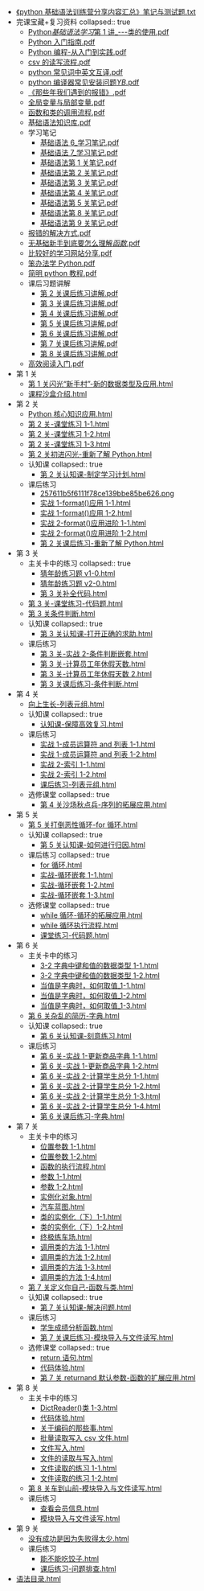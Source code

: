- [《python 基础语法训练营分享内容汇总》笔记与测试题.txt](file:///E:\BaiduNetdiskDownload\python-风变-2021\1-基础语法\《python基础语法训练营分享内容汇总》笔记与测试题.txt)
- 完课宝藏+复习资料
  collapsed:: true
	- [Python*基础语法学习*第 1 讲\_---类的使用.pdf](file:///E:\BaiduNetdiskDownload\python-风变-2021\1-基础语法\完课宝藏+复习资料\Python_基础语法学习_第1讲_---类的使用.pdf)
	- [Python 入门指南.pdf](file:///E:\BaiduNetdiskDownload\python-风变-2021\1-基础语法\完课宝藏+复习资料\Python入门指南.pdf)
	- [Python 编程-从入门到实践.pdf](file:///E:\BaiduNetdiskDownload\python-风变-2021\1-基础语法\完课宝藏+复习资料\Python编程-从入门到实践.pdf)
	- [csv 的读写流程.pdf](file:///E:\BaiduNetdiskDownload\python-风变-2021\1-基础语法\完课宝藏+复习资料\csv的读写流程.pdf)
	- [python 常见词中英文互译.pdf](file:///E:\BaiduNetdiskDownload\python-风变-2021\1-基础语法\完课宝藏+复习资料\python常见词中英文互译.pdf)
	- [python 编译器常见安装问题*YB*.pdf](file:///E:\BaiduNetdiskDownload\python-风变-2021\1-基础语法\完课宝藏+复习资料\python编译器常见安装问题_YB_.pdf)
	- [《那些年我们遇到的报错》.pdf](file:///E:\BaiduNetdiskDownload\python-风变-2021\1-基础语法\完课宝藏+复习资料\《那些年我们遇到的报错》.pdf)
	- [全局变量与局部变量.pdf](file:///E:\BaiduNetdiskDownload\python-风变-2021\1-基础语法\完课宝藏+复习资料\全局变量与局部变量.pdf)
	- [函数和类的调用流程.pdf](file:///E:\BaiduNetdiskDownload\python-风变-2021\1-基础语法\完课宝藏+复习资料\函数和类的调用流程.pdf)
	- [基础语法知识库.pdf](file:///E:\BaiduNetdiskDownload\python-风变-2021\1-基础语法\完课宝藏+复习资料\基础语法知识库.pdf)
	- 学习笔记
		- [基础语法 6\_学习笔记.pdf](file:///E:\BaiduNetdiskDownload\python-风变-2021\1-基础语法\完课宝藏+复习资料\学习笔记\基础语法6_学习笔记.pdf)
		- [基础语法 7\_学习笔记.pdf](file:///E:\BaiduNetdiskDownload\python-风变-2021\1-基础语法\完课宝藏+复习资料\学习笔记\基础语法7_学习笔记.pdf)
		- [基础语法第 1 关笔记.pdf](file:///E:\BaiduNetdiskDownload\python-风变-2021\1-基础语法\完课宝藏+复习资料\学习笔记\基础语法第1关笔记.pdf)
		- [基础语法第 2 关笔记.pdf](file:///E:\BaiduNetdiskDownload\python-风变-2021\1-基础语法\完课宝藏+复习资料\学习笔记\基础语法第2关笔记.pdf)
		- [基础语法第 3 关笔记.pdf](file:///E:\BaiduNetdiskDownload\python-风变-2021\1-基础语法\完课宝藏+复习资料\学习笔记\基础语法第3关笔记.pdf)
		- [基础语法第 4 关笔记.pdf](file:///E:\BaiduNetdiskDownload\python-风变-2021\1-基础语法\完课宝藏+复习资料\学习笔记\基础语法第4关笔记.pdf)
		- [基础语法第 5 关笔记.pdf](file:///E:\BaiduNetdiskDownload\python-风变-2021\1-基础语法\完课宝藏+复习资料\学习笔记\基础语法第5关笔记.pdf)
		- [基础语法第 8 关笔记.pdf](file:///E:\BaiduNetdiskDownload\python-风变-2021\1-基础语法\完课宝藏+复习资料\学习笔记\基础语法第8关笔记.pdf)
		- [基础语法第 9 关笔记.pdf](file:///E:\BaiduNetdiskDownload\python-风变-2021\1-基础语法\完课宝藏+复习资料\学习笔记\基础语法第9关笔记.pdf)
	- [报错的解决方式.pdf](file:///E:\BaiduNetdiskDownload\python-风变-2021\1-基础语法\完课宝藏+复习资料\报错的解决方式.pdf)
	- [无基础新手到底要怎么理解*函数*.pdf](file:///E:\BaiduNetdiskDownload\python-风变-2021\1-基础语法\完课宝藏+复习资料\无基础新手到底要怎么理解_函数_.pdf)
	- [比较好的学习网站分享.pdf](file:///E:\BaiduNetdiskDownload\python-风变-2021\1-基础语法\完课宝藏+复习资料\比较好的学习网站分享.pdf)
	- [笨办法学 Python.pdf](file:///E:\BaiduNetdiskDownload\python-风变-2021\1-基础语法\完课宝藏+复习资料\笨办法学Python.pdf)
	- [简明 python 教程.pdf](file:///E:\BaiduNetdiskDownload\python-风变-2021\1-基础语法\完课宝藏+复习资料\简明python教程.pdf)
	- 课后习题讲解
		- [第 2 关课后练习讲解.pdf](file:///E:\BaiduNetdiskDownload\python-风变-2021\1-基础语法\完课宝藏+复习资料\课后习题讲解\第2关课后练习讲解.pdf)
		- [第 3 关课后练习讲解.pdf](file:///E:\BaiduNetdiskDownload\python-风变-2021\1-基础语法\完课宝藏+复习资料\课后习题讲解\第3关课后练习讲解.pdf)
		- [第 4 关课后练习讲解.pdf](file:///E:\BaiduNetdiskDownload\python-风变-2021\1-基础语法\完课宝藏+复习资料\课后习题讲解\第4关课后练习讲解.pdf)
		- [第 5 关课后练习讲解.pdf](file:///E:\BaiduNetdiskDownload\python-风变-2021\1-基础语法\完课宝藏+复习资料\课后习题讲解\第5关课后练习讲解.pdf)
		- [第 6 关课后练习讲解.pdf](file:///E:\BaiduNetdiskDownload\python-风变-2021\1-基础语法\完课宝藏+复习资料\课后习题讲解\第6关课后练习讲解.pdf)
		- [第 7 关课后练习讲解.pdf](file:///E:\BaiduNetdiskDownload\python-风变-2021\1-基础语法\完课宝藏+复习资料\课后习题讲解\第7关课后练习讲解.pdf)
		- [第 8 关课后练习讲解.pdf](file:///E:\BaiduNetdiskDownload\python-风变-2021\1-基础语法\完课宝藏+复习资料\课后习题讲解\第8关课后练习讲解.pdf)
	- [高效阅读入门.pdf](file:///E:\BaiduNetdiskDownload\python-风变-2021\1-基础语法\完课宝藏+复习资料\高效阅读入门.pdf)
- 第 1 关
	- [第 1 关闪光“新手村”-新的数据类型及应用.html](file:///E:\BaiduNetdiskDownload\python-风变-2021\1-基础语法\第1关\第1关闪光“新手村”-新的数据类型及应用.html)
	- [课程沙盒介绍.html](file:///E:\BaiduNetdiskDownload\python-风变-2021\1-基础语法\第1关\课程沙盒介绍.html)
- 第 2 关
	- [Python 核心知识应用.html](file:///E:\BaiduNetdiskDownload\python-风变-2021\1-基础语法\第2关\Python核心知识应用.html)
	- [第 2 关-课堂练习 1-1.html](file:///E:\BaiduNetdiskDownload\python-风变-2021\1-基础语法\第2关\第2关-课堂练习1-1.html)
	- [第 2 关-课堂练习 1-2.html](file:///E:\BaiduNetdiskDownload\python-风变-2021\1-基础语法\第2关\第2关-课堂练习1-2.html)
	- [第 2 关-课堂练习 1-3.html](file:///E:\BaiduNetdiskDownload\python-风变-2021\1-基础语法\第2关\第2关-课堂练习1-3.html)
	- [第 2 关初进闪光-重新了解 Python.html](file:///E:\BaiduNetdiskDownload\python-风变-2021\1-基础语法\第2关\第2关初进闪光-重新了解Python.html)
	- 认知课
	  collapsed:: true
		- [第 2 关认知课-制定学习计划.html](file:///E:\BaiduNetdiskDownload\python-风变-2021\1-基础语法\第2关\认知课\第2关认知课-制定学习计划.html)
	- 课后练习
		- [257611b5f6111f78ce139bbe85be626.png](file:///E:\BaiduNetdiskDownload\python-风变-2021\1-基础语法\第2关\课后练习\257611b5f6111f78ce139bbe85be626.png)
		- [实战 1-format()应用 1-1.html](<file:///E:\BaiduNetdiskDownload\python-风变-2021\1-基础语法\第2关\课后练习\实战1-format()应用1-1.html>)
		- [实战 1-format()应用 1-2.html](<file:///E:\BaiduNetdiskDownload\python-风变-2021\1-基础语法\第2关\课后练习\实战1-format()应用1-2.html>)
		- [实战 2-format()应用进阶 1-1.html](<file:///E:\BaiduNetdiskDownload\python-风变-2021\1-基础语法\第2关\课后练习\实战2-format()应用进阶1-1.html>)
		- [实战 2-format()应用进阶 1-2.html](<file:///E:\BaiduNetdiskDownload\python-风变-2021\1-基础语法\第2关\课后练习\实战2-format()应用进阶1-2.html>)
		- [第 2 关课后练习-重新了解 Python.html](file:///E:\BaiduNetdiskDownload\python-风变-2021\1-基础语法\第2关\课后练习\第2关课后练习-重新了解Python.html)
- 第 3 关
	- 主关卡中的练习
	  collapsed:: true
		- [猜年龄练习题 v1-0.html](file:///E:\BaiduNetdiskDownload\python-风变-2021\1-基础语法\第3关\主关卡中的练习\猜年龄练习题v1-0.html)
		- [猜年龄练习题 v2-0.html](file:///E:\BaiduNetdiskDownload\python-风变-2021\1-基础语法\第3关\主关卡中的练习\猜年龄练习题v2-0.html)
		- [第 3 关补全代码.html](file:///E:\BaiduNetdiskDownload\python-风变-2021\1-基础语法\第3关\主关卡中的练习\第3关补全代码.html)
	- [第 3 关-课堂练习-代码题.html](file:///E:\BaiduNetdiskDownload\python-风变-2021\1-基础语法\第3关\第3关-课堂练习-代码题.html)
	- [第 3 关条件判断.html](file:///E:\BaiduNetdiskDownload\python-风变-2021\1-基础语法\第3关\第3关条件判断.html)
	- 认知课
	  collapsed:: true
		- [第 3 关认知课-打开正确的求助.html](file:///E:\BaiduNetdiskDownload\python-风变-2021\1-基础语法\第3关\认知课\第3关认知课-打开正确的求助.html)
	- 课后练习
		- [第 3 关-实战 2-条件判断嵌套.html](file:///E:\BaiduNetdiskDownload\python-风变-2021\1-基础语法\第3关\课后练习\第3关-实战2-条件判断嵌套.html)
		- [第 3 关-计算员工年休假天数.html](file:///E:\BaiduNetdiskDownload\python-风变-2021\1-基础语法\第3关\课后练习\第3关-计算员工年休假天数.html)
		- [第 3 关-计算员工年休假天数 2.html](file:///E:\BaiduNetdiskDownload\python-风变-2021\1-基础语法\第3关\课后练习\第3关-计算员工年休假天数2.html)
		- [第 3 关课后练习-条件判断.html](file:///E:\BaiduNetdiskDownload\python-风变-2021\1-基础语法\第3关\课后练习\第3关课后练习-条件判断.html)
- 第 4 关
	- [向上生长-列表元组.html](file:///E:\BaiduNetdiskDownload\python-风变-2021\1-基础语法\第4关\向上生长-列表元组.html)
	- 认知课
	  collapsed:: true
		- [认知课-保障高效复习.html](file:///E:\BaiduNetdiskDownload\python-风变-2021\1-基础语法\第4关\认知课\认知课-保障高效复习.html)
	- 课后练习
		- [实战 1-成员运算符 and 列表 1-1.html](file:///E:\BaiduNetdiskDownload\python-风变-2021\1-基础语法\第4关\课后练习\实战1-成员运算符and列表1-1.html)
		- [实战 1-成员运算符 and 列表 1-2.html](file:///E:\BaiduNetdiskDownload\python-风变-2021\1-基础语法\第4关\课后练习\实战1-成员运算符and列表1-2.html)
		- [实战 2-索引 1-1.html](file:///E:\BaiduNetdiskDownload\python-风变-2021\1-基础语法\第4关\课后练习\实战2-索引1-1.html)
		- [实战 2-索引 1-2.html](file:///E:\BaiduNetdiskDownload\python-风变-2021\1-基础语法\第4关\课后练习\实战2-索引1-2.html)
		- [课后练习-列表元组.html](file:///E:\BaiduNetdiskDownload\python-风变-2021\1-基础语法\第4关\课后练习\课后练习-列表元组.html)
	- 选修课堂
	  collapsed:: true
		- [第 4 关沙场秋点兵-序列的拓展应用.html](file:///E:\BaiduNetdiskDownload\python-风变-2021\1-基础语法\第4关\选修课堂\第4关沙场秋点兵-序列的拓展应用.html)
- 第 5 关
	- [第 5 关打倒恶性循环-for 循环.html](file:///E:\BaiduNetdiskDownload\python-风变-2021\1-基础语法\第5关\第5关打倒恶性循环-for循环.html)
	- 认知课
	  collapsed:: true
		- [第 5 关认知课-如何进行归因.html](file:///E:\BaiduNetdiskDownload\python-风变-2021\1-基础语法\第5关\认知课\第5关认知课-如何进行归因.html)
	- 课后练习
	  collapsed:: true
		- [for 循环.html](file:///E:\BaiduNetdiskDownload\python-风变-2021\1-基础语法\第5关\课后练习\for循环.html)
		- [实战-循环嵌套 1-1.html](file:///E:\BaiduNetdiskDownload\python-风变-2021\1-基础语法\第5关\课后练习\实战-循环嵌套1-1.html)
		- [实战-循环嵌套 1-2.html](file:///E:\BaiduNetdiskDownload\python-风变-2021\1-基础语法\第5关\课后练习\实战-循环嵌套1-2.html)
		- [实战-循环嵌套 1-3.html](file:///E:\BaiduNetdiskDownload\python-风变-2021\1-基础语法\第5关\课后练习\实战-循环嵌套1-3.html)
	- 选修课堂
	  collapsed:: true
		- [while 循环-循环的拓展应用.html](file:///E:\BaiduNetdiskDownload\python-风变-2021\1-基础语法\第5关\选修课堂\while循环-循环的拓展应用.html)
		- [while 循环执行流程.html](file:///E:\BaiduNetdiskDownload\python-风变-2021\1-基础语法\第5关\选修课堂\while循环执行流程.html)
		- [课堂练习-代码题.html](file:///E:\BaiduNetdiskDownload\python-风变-2021\1-基础语法\第5关\选修课堂\课堂练习-代码题.html)
- 第 6 关
	- 主关卡中的练习
		- [3-2 字典中键和值的数据类型 1-1.html](file:///E:\BaiduNetdiskDownload\python-风变-2021\1-基础语法\第6关\主关卡中的练习\3-2字典中键和值的数据类型1-1.html)
		- [3-2 字典中键和值的数据类型 1-2.html](file:///E:\BaiduNetdiskDownload\python-风变-2021\1-基础语法\第6关\主关卡中的练习\3-2字典中键和值的数据类型1-2.html)
		- [当值是字典时，如何取值\_1-1.html](file:///E:\BaiduNetdiskDownload\python-风变-2021\1-基础语法\第6关\主关卡中的练习\当值是字典时，如何取值_1-1.html)
		- [当值是字典时，如何取值\_1-2.html](file:///E:\BaiduNetdiskDownload\python-风变-2021\1-基础语法\第6关\主关卡中的练习\当值是字典时，如何取值_1-2.html)
		- [当值是字典时，如何取值\_1-3.html](file:///E:\BaiduNetdiskDownload\python-风变-2021\1-基础语法\第6关\主关卡中的练习\当值是字典时，如何取值_1-3.html)
	- [第 6 关杂乱的简历-字典.html](file:///E:\BaiduNetdiskDownload\python-风变-2021\1-基础语法\第6关\第6关杂乱的简历-字典.html)
	- 认知课
	  collapsed:: true
		- [第 6 关认知课-刻意练习.html](file:///E:\BaiduNetdiskDownload\python-风变-2021\1-基础语法\第6关\认知课\第6关认知课-刻意练习.html)
	- 课后练习
		- [第 6 关-实战 1-更新商品字典 1-1.html](file:///E:\BaiduNetdiskDownload\python-风变-2021\1-基础语法\第6关\课后练习\第6关-实战1-更新商品字典1-1.html)
		- [第 6 关-实战 1-更新商品字典 1-2.html](file:///E:\BaiduNetdiskDownload\python-风变-2021\1-基础语法\第6关\课后练习\第6关-实战1-更新商品字典1-2.html)
		- [第 6 关-实战 2-计算学生总分 1-1.html](file:///E:\BaiduNetdiskDownload\python-风变-2021\1-基础语法\第6关\课后练习\第6关-实战2-计算学生总分1-1.html)
		- [第 6 关-实战 2-计算学生总分 1-2.html](file:///E:\BaiduNetdiskDownload\python-风变-2021\1-基础语法\第6关\课后练习\第6关-实战2-计算学生总分1-2.html)
		- [第 6 关-实战 2-计算学生总分 1-3.html](file:///E:\BaiduNetdiskDownload\python-风变-2021\1-基础语法\第6关\课后练习\第6关-实战2-计算学生总分1-3.html)
		- [第 6 关-实战 2-计算学生总分 1-4.html](file:///E:\BaiduNetdiskDownload\python-风变-2021\1-基础语法\第6关\课后练习\第6关-实战2-计算学生总分1-4.html)
		- [第 6 关课后练习-字典.html](file:///E:\BaiduNetdiskDownload\python-风变-2021\1-基础语法\第6关\课后练习\第6关课后练习-字典.html)
- 第 7 关
	- 主关卡中的练习
		- [位置参数 1-1.html](file:///E:\BaiduNetdiskDownload\python-风变-2021\1-基础语法\第7关\主关卡中的练习\位置参数1-1.html)
		- [位置参数 1-2.html](file:///E:\BaiduNetdiskDownload\python-风变-2021\1-基础语法\第7关\主关卡中的练习\位置参数1-2.html)
		- [函数的执行流程.html](file:///E:\BaiduNetdiskDownload\python-风变-2021\1-基础语法\第7关\主关卡中的练习\函数的执行流程.html)
		- [参数 1-1.html](file:///E:\BaiduNetdiskDownload\python-风变-2021\1-基础语法\第7关\主关卡中的练习\参数1-1.html)
		- [参数 1-2.html](file:///E:\BaiduNetdiskDownload\python-风变-2021\1-基础语法\第7关\主关卡中的练习\参数1-2.html)
		- [实例化对象.html](file:///E:\BaiduNetdiskDownload\python-风变-2021\1-基础语法\第7关\主关卡中的练习\实例化对象.html)
		- [汽车蓝图.html](file:///E:\BaiduNetdiskDownload\python-风变-2021\1-基础语法\第7关\主关卡中的练习\汽车蓝图.html)
		- [类的实例化（下）1-1.html](file:///E:\BaiduNetdiskDownload\python-风变-2021\1-基础语法\第7关\主关卡中的练习\类的实例化（下）1-1.html)
		- [类的实例化（下）1-2.html](file:///E:\BaiduNetdiskDownload\python-风变-2021\1-基础语法\第7关\主关卡中的练习\类的实例化（下）1-2.html)
		- [终极练车场.html](file:///E:\BaiduNetdiskDownload\python-风变-2021\1-基础语法\第7关\主关卡中的练习\终极练车场.html)
		- [调用类的方法 1-1.html](file:///E:\BaiduNetdiskDownload\python-风变-2021\1-基础语法\第7关\主关卡中的练习\调用类的方法1-1.html)
		- [调用类的方法 1-2.html](file:///E:\BaiduNetdiskDownload\python-风变-2021\1-基础语法\第7关\主关卡中的练习\调用类的方法1-2.html)
		- [调用类的方法 1-3.html](file:///E:\BaiduNetdiskDownload\python-风变-2021\1-基础语法\第7关\主关卡中的练习\调用类的方法1-3.html)
		- [调用类的方法 1-4.html](file:///E:\BaiduNetdiskDownload\python-风变-2021\1-基础语法\第7关\主关卡中的练习\调用类的方法1-4.html)
	- [第 7 关定义你自己-函数与类.html](file:///E:\BaiduNetdiskDownload\python-风变-2021\1-基础语法\第7关\第7关定义你自己-函数与类.html)
	- 认知课
	  collapsed:: true
		- [第 7 关认知课-解决问题.html](file:///E:\BaiduNetdiskDownload\python-风变-2021\1-基础语法\第7关\认知课\第7关认知课-解决问题.html)
	- 课后练习
		- [学生成绩分析函数.html](file:///E:\BaiduNetdiskDownload\python-风变-2021\1-基础语法\第7关\课后练习\学生成绩分析函数.html)
		- [第 7 关课后练习-模块导入与文件读写.html](file:///E:\BaiduNetdiskDownload\python-风变-2021\1-基础语法\第7关\课后练习\第7关课后练习-模块导入与文件读写.html)
	- 选修课堂
	  collapsed:: true
		- [return 语句.html](file:///E:\BaiduNetdiskDownload\python-风变-2021\1-基础语法\第7关\选修课堂\return语句.html)
		- [代码体验.html](file:///E:\BaiduNetdiskDownload\python-风变-2021\1-基础语法\第7关\选修课堂\代码体验.html)
		- [第 7 关 returnand 默认参数-函数的扩展应用.html](file:///E:\BaiduNetdiskDownload\python-风变-2021\1-基础语法\第7关\选修课堂\第7关returnand默认参数-函数的扩展应用.html)
- 第 8 关
	- 主关卡中的练习
		- [DictReader()类 1-3.html](<file:///E:\BaiduNetdiskDownload\python-风变-2021\1-基础语法\第8关\主关卡中的练习\DictReader()类1-3.html>)
		- [代码体验.html](file:///E:\BaiduNetdiskDownload\python-风变-2021\1-基础语法\第8关\主关卡中的练习\代码体验.html)
		- [关于编码的那些事.html](file:///E:\BaiduNetdiskDownload\python-风变-2021\1-基础语法\第8关\主关卡中的练习\关于编码的那些事.html)
		- [批量读取写入 csv 文件.html](file:///E:\BaiduNetdiskDownload\python-风变-2021\1-基础语法\第8关\主关卡中的练习\批量读取写入csv文件.html)
		- [文件写入.html](file:///E:\BaiduNetdiskDownload\python-风变-2021\1-基础语法\第8关\主关卡中的练习\文件写入.html)
		- [文件的读取与写入.html](file:///E:\BaiduNetdiskDownload\python-风变-2021\1-基础语法\第8关\主关卡中的练习\文件的读取与写入.html)
		- [文件读取的练习 1-1.html](file:///E:\BaiduNetdiskDownload\python-风变-2021\1-基础语法\第8关\主关卡中的练习\文件读取的练习1-1.html)
		- [文件读取的练习 1-2.html](file:///E:\BaiduNetdiskDownload\python-风变-2021\1-基础语法\第8关\主关卡中的练习\文件读取的练习1-2.html)
	- [第 8 关车到山前-模块导入与文件读写.html](file:///E:\BaiduNetdiskDownload\python-风变-2021\1-基础语法\第8关\第8关车到山前-模块导入与文件读写.html)
	- 课后练习
		- [查看会员信息.html](file:///E:\BaiduNetdiskDownload\python-风变-2021\1-基础语法\第8关\课后练习\查看会员信息.html)
		- [模块导入与文件读写.html](file:///E:\BaiduNetdiskDownload\python-风变-2021\1-基础语法\第8关\课后练习\模块导入与文件读写.html)
- 第 9 关
	- [没有成功是因为失败得太少.html](file:///E:\BaiduNetdiskDownload\python-风变-2021\1-基础语法\第9关\没有成功是因为失败得太少.html)
	- 课后练习
		- [能不能吃饺子.html](file:///E:\BaiduNetdiskDownload\python-风变-2021\1-基础语法\第9关\课后练习\能不能吃饺子.html)
		- [课后练习-问题排查.html](file:///E:\BaiduNetdiskDownload\python-风变-2021\1-基础语法\第9关\课后练习\课后练习-问题排查.html)
- [语法目录.html](file:///E:\BaiduNetdiskDownload\python-风变-2021\1-基础语法\语法目录.html)